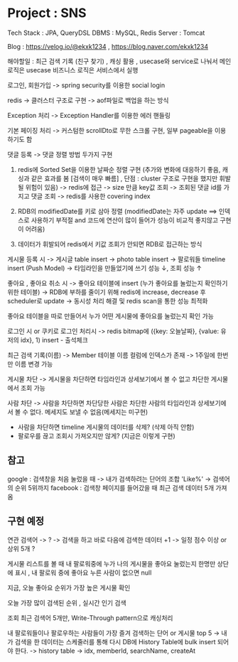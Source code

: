 # Project : SNS
Tech Stack : JPA, QueryDSL
DBMS : MySQL, Redis
Server : Tomcat

Blog : https://velog.io/@ekxk1234  ,  https://blog.naver.com/ekxk1234

해야할일 : 최근 검색 기록 (친구 찾기) , 캐싱 활용 , usecase와 service로 나눠서 메인로직은 usecase 비즈니스 로직은 서비스에서 실행

로그인, 회원가입 -> spring security를 이용한 social login

redis -> 클러스터 구조로 구현 -> aof파일로 백업을 하는 방식

Exception 처리 -> Exception Handler를 이용한 에러 핸들링

기본 페이징 처리 -> 커스텀한 scrollDto로 무한 스크롤 구현, 일부 pageable을 이용하기도 함

댓글 등록 -> 댓글 정렬 방법 두가지 구현
1. redis에 Sorted Set을 이용한 날짜순 정렬 구현 (추가와 변화에 대응하기 좋음, 캐싱과 같은 효과를 봄 [검색이 매우 빠름] , 단점 : cluster 구조로 구현을 했지만 휘발될 위험이 있음)
->  redis에 접근 -> size 만큼 key값 조회 -> 조회된 댓글 id를 가지고 댓글 조회 -> redis를 사용한 covering index
   
2. RDB의 modifiedDate를 키로 삼아 정렬 (modifiedDate는 자주 update ==> 인덱스로 사용하기 부적절 and 코드에 연산이 많이 들어가 성능이 비교적 좋지않고 구현이 어려움)

3. 데이터가 휘발되어 redis에서 키값 조회가 안되면 RDB로 접근하는 방식

게시물 등록 시 -> 게시글 table insert -> photo table insert -> 팔로워들 timeline insert (Push Model) -> 타임라인을 만들었기에 쓰기 성능 ↓, 조회 성능 ↑

좋아요 , 좋아요 취소 시 -> 좋아요 테이블에 insert (누가 좋아요를 눌렀는지 확인하기 위한 테이블)
-> RDB에 부하를 줄이기 위해 redis에 increase, decrease 후 scheduler로 update 
-> 동시성 처리 해결 및 redis scan을 통한 성능 최적화

좋아요 테이블을 따로 만들어서 누가 어떤 게시물에 좋아요를 눌렀는지 확인 가능

로그인 시 or 쿠키로 로그인 처리시 -> redis bitmap에 ({key: 오늘날짜}, {value: 유저의 idx}, 1) insert - 출석체크

최근 검색 기록(이름) -> Member 테이블 이름 컬럼에 인덱스가 존재 -> 1주일에 한번만 이름 변경 가능

게시물 차단 -> 게시물을 차단하면 타임라인과 상세보기에서 볼 수 없고 차단한 게시물에서 조회 가능

사람 차단 -> 사람을 차단하면 차단당한 사람은 차단한 사람의 타임라인과 상세보기에서 볼 수 없다. 메세지도 보낼 수 없음(메세지는 미구현)
- 사람을 차단하면 timeline 게시물의 데이터를 삭제? (삭제 아직 안함)
- 팔로우를 끊고 조회시 가져오지만 않게? (지금은 이렇게 구현)


## 참고 
google : 검색창을 처음 눌렀을 때 -> 내가 검색하려는 단어의 조합 'Like%' -> 검색어의 순위 5위까지
facebook : 검색창 페이지를 들어갔을 때 최근 검색 데이터 5개 가져옴


## 구현 예정

연관 검색어 -> ? -> 검색을 하고 바로 다음에 검색한 데이터 +1 -> 일정 점수 이상 or 상위 5개 ?

게시물 리스트를 볼 때 내 팔로워중에 누가 나의 게시물을 좋아요 눌렀는지 한명만 상단에 표시 , 내 팔로워 중에 좋아요 누른 사람이 없으면 null

지금, 오늘 좋아요 순위가 가장 높은 게시물 확인 

오늘 가장 많이 검색된 순위 , 실시간 인기 검색

조회 최근 검색어 5개만, Write-Through pattern으로 캐싱처리

내 팔로워들이나 팔로우하는 사람들이 가장 즐겨 검색하는 단어 or 게시물 top 5
-> 내가 검색을 한 데이터는 스케줄러를 통해 다시 DB에 History Table에 bulk insert 되어야 한다.
-> history table -> idx, memberId, searchName, createAt
